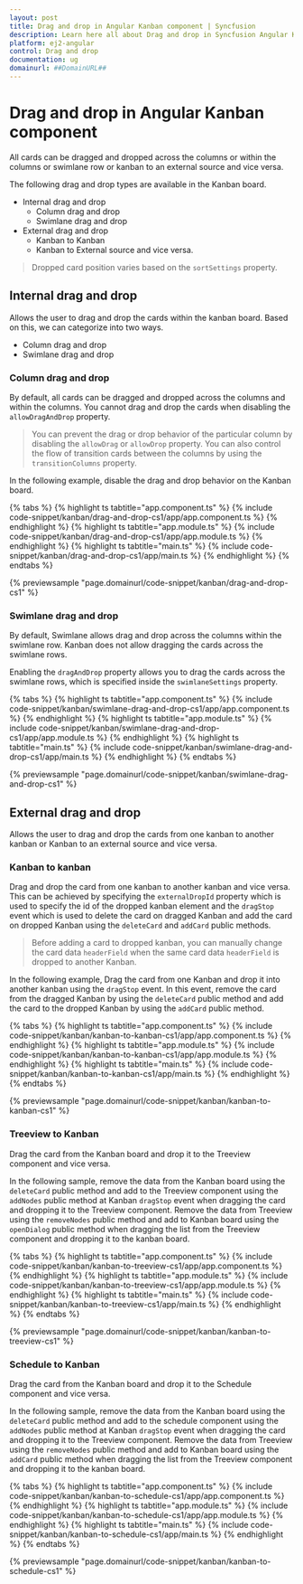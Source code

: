 ```yaml
---
layout: post
title: Drag and drop in Angular Kanban component | Syncfusion
description: Learn here all about Drag and drop in Syncfusion Angular Kanban component of Syncfusion Essential JS 2 and more.
platform: ej2-angular
control: Drag and drop 
documentation: ug
domainurl: ##DomainURL##
---
```


# Drag and drop in Angular Kanban component

All cards can be dragged and dropped across the columns or within the columns or swimlane row or kanban to an external source and vice versa.

The following drag and drop types are available in the Kanban board.

* Internal drag and drop
    * Column drag and drop
    * Swimlane drag and drop
* External drag and drop
    * Kanban to Kanban
    * Kanban to External source and vice versa.

> Dropped card position varies based on the `sortSettings` property.

## Internal drag and drop

Allows the user to drag and drop the cards within the kanban board. Based on this, we can categorize into two ways.

* Column drag and drop
* Swimlane drag and drop

### Column drag and drop

By default, all cards can be dragged and dropped across the columns and within the columns. You cannot drag and drop the cards when disabling the `allowDragAndDrop` property.

> You can prevent the drag or drop behavior of the particular column by disabling the `allowDrag` or `allowDrop` property.
> You can also control the flow of transition cards between the columns by using the `transitionColumns` property.

In the following example, disable the drag and drop behavior on the Kanban board.

{% tabs %}
{% highlight ts tabtitle="app.component.ts" %}
{% include code-snippet/kanban/drag-and-drop-cs1/app/app.component.ts %}
{% endhighlight %}
{% highlight ts tabtitle="app.module.ts" %}
{% include code-snippet/kanban/drag-and-drop-cs1/app/app.module.ts %}
{% endhighlight %}
{% highlight ts tabtitle="main.ts" %}
{% include code-snippet/kanban/drag-and-drop-cs1/app/main.ts %}
{% endhighlight %}
{% endtabs %}
  
{% previewsample "page.domainurl/code-snippet/kanban/drag-and-drop-cs1" %}

### Swimlane drag and drop

By default, Swimlane allows drag and drop across the columns within the swimlane row. Kanban does not allow dragging the cards across the swimlane rows.

Enabling the `dragAndDrop` property allows you to drag the cards across the swimlane rows, which is specified inside the `swimlaneSettings` property.

{% tabs %}
{% highlight ts tabtitle="app.component.ts" %}
{% include code-snippet/kanban/swimlane-drag-and-drop-cs1/app/app.component.ts %}
{% endhighlight %}
{% highlight ts tabtitle="app.module.ts" %}
{% include code-snippet/kanban/swimlane-drag-and-drop-cs1/app/app.module.ts %}
{% endhighlight %}
{% highlight ts tabtitle="main.ts" %}
{% include code-snippet/kanban/swimlane-drag-and-drop-cs1/app/main.ts %}
{% endhighlight %}
{% endtabs %}
  
{% previewsample "page.domainurl/code-snippet/kanban/swimlane-drag-and-drop-cs1" %}

## External drag and drop

Allows the user to drag and drop the cards from one kanban to another kanban or Kanban to an external source and vice versa.

### Kanban to kanban

Drag and drop the card from one kanban to another kanban and vice versa. This can be achieved by specifying the `externalDropId` property which is used to specify the id of the dropped kanban element and the `dragStop` event which is used to delete the card on dragged Kanban and add the card on dropped Kanban using the `deleteCard` and `addCard` public methods.

> Before adding a card to dropped kanban, you can manually change the card data `headerField` when the same card data `headerField` is dropped to another Kanban.

In the following example, Drag the card from one Kanban and drop it into another kanban using the `dragStop` event. In this event, remove the card from the dragged Kanban by using the `deleteCard` public method and add the card to the dropped Kanban by using the `addCard` public method.

{% tabs %}
{% highlight ts tabtitle="app.component.ts" %}
{% include code-snippet/kanban/kanban-to-kanban-cs1/app/app.component.ts %}
{% endhighlight %}
{% highlight ts tabtitle="app.module.ts" %}
{% include code-snippet/kanban/kanban-to-kanban-cs1/app/app.module.ts %}
{% endhighlight %}
{% highlight ts tabtitle="main.ts" %}
{% include code-snippet/kanban/kanban-to-kanban-cs1/app/main.ts %}
{% endhighlight %}
{% endtabs %}
  
{% previewsample "page.domainurl/code-snippet/kanban/kanban-to-kanban-cs1" %}

### Treeview to Kanban

Drag the card from the Kanban board and drop it to the Treeview component and vice versa.

In the following sample, remove the data from the Kanban board using the `deleteCard` public method and add to the Treeview component using the `addNodes` public method at Kanban `dragStop` event when dragging the card and dropping it to the Treeview component. Remove the data from Treeview using the `removeNodes` public method and add to Kanban board using the `openDialog` public method when dragging the list from the Treeview component and dropping it to the kanban board.

{% tabs %}
{% highlight ts tabtitle="app.component.ts" %}
{% include code-snippet/kanban/kanban-to-treeview-cs1/app/app.component.ts %}
{% endhighlight %}
{% highlight ts tabtitle="app.module.ts" %}
{% include code-snippet/kanban/kanban-to-treeview-cs1/app/app.module.ts %}
{% endhighlight %}
{% highlight ts tabtitle="main.ts" %}
{% include code-snippet/kanban/kanban-to-treeview-cs1/app/main.ts %}
{% endhighlight %}
{% endtabs %}
  
{% previewsample "page.domainurl/code-snippet/kanban/kanban-to-treeview-cs1" %}

### Schedule to Kanban

Drag the card from the Kanban board and drop it to the Schedule component and vice versa.

In the following sample, remove the data from the Kanban board using the `deleteCard` public method and add to the schedule component using the `addNodes` public method at Kanban `dragStop` event when dragging the card and dropping it to the Treeview component. Remove the data from Treeview using the `removeNodes` public method and add to Kanban board using the `addCard` public method when dragging the list from the Treeview component and dropping it to the kanban board.

{% tabs %}
{% highlight ts tabtitle="app.component.ts" %}
{% include code-snippet/kanban/kanban-to-schedule-cs1/app/app.component.ts %}
{% endhighlight %}
{% highlight ts tabtitle="app.module.ts" %}
{% include code-snippet/kanban/kanban-to-schedule-cs1/app/app.module.ts %}
{% endhighlight %}
{% highlight ts tabtitle="main.ts" %}
{% include code-snippet/kanban/kanban-to-schedule-cs1/app/main.ts %}
{% endhighlight %}
{% endtabs %}
  
{% previewsample "page.domainurl/code-snippet/kanban/kanban-to-schedule-cs1" %}
